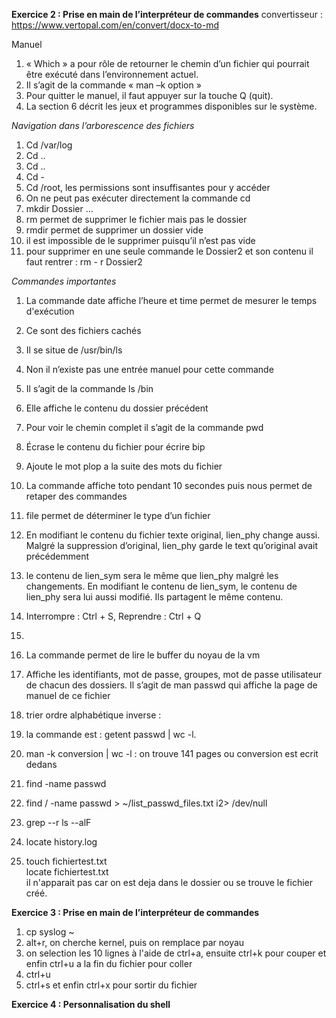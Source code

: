 
**Exercice 2 : Prise en main de l’interpréteur de commandes** 
convertisseur : https://www.vertopal.com/en/convert/docx-to-md

Manuel
1.    « Which » a pour rôle de retourner le chemin d’un fichier qui pourrait être exécuté dans l’environnement actuel.
2.    Il s’agit de la commande « man –k option »
3.    Pour quitter le manuel, il faut appuyer sur la touche Q (quit).
4.    La section 6 décrit les jeux et programmes disponibles sur le système.
 
_Navigation dans l’arborescence des fichiers_
1.    Cd /var/log
2.    Cd ..
3.    Cd ..
4.    Cd -
5.  Cd /root, les permissions sont insuffisantes pour y accéder
6. On ne peut pas exécuter directement la commande cd
7.  mkdir Dossier …
8. rm permet de supprimer le fichier mais pas le dossier
9. rmdir permet de supprimer un dossier vide
10. il est impossible de le supprimer puisqu’il n’est pas vide
11. pour supprimer en une seule commande le Dossier2 et son contenu il faut rentrer : 
rm - r Dossier2

_Commandes importantes_
1.  La commande date affiche l’heure et time permet de mesurer le temps d'exécution
2. Ce sont des fichiers cachés
3. Il se situe de /usr/bin/ls
4. Non il n’existe pas une entrée manuel pour cette commande
5. Il s’agit de la commande ls /bin
6. Elle affiche le contenu du dossier précédent
7. Pour voir le chemin complet il s’agit de la commande pwd
8. Écrase le contenu du fichier pour écrire bip
9. Ajoute le mot plop a la suite des mots du fichier
10. La commande affiche toto pendant 10 secondes puis nous permet de retaper des commandes
11. file permet de déterminer le type d’un fichier
12. En modifiant le contenu du fichier texte original, lien_phy change aussi.
Malgré la suppression d’original, lien_phy garde le text qu’original avait précédemment
13. le contenu de lien_sym sera le même que lien_phy malgré les changements. En modifiant le contenu de lien_sym, le contenu de lien_phy sera lui aussi modifié. Ils partagent le même contenu.
14. Interrompre : Ctrl + S, 
      Reprendre : Ctrl + Q
15. 
 
 

16. La commande permet de lire le buffer du noyau de la vm
17. Affiche les identifiants, mot de passe, groupes, mot de passe utilisateur de chacun des dossiers. Il s’agit de man passwd qui affiche la page de manuel de ce fichier
18. trier ordre alphabétique inverse : 

19. la commande est : getent passwd | wc -l.
20. man -k conversion | wc -l : on trouve 141 pages ou conversion est ecrit dedans
21. find -name passwd
22. find / -name passwd > ~/list_passwd_files.txt i2> /dev/null
23. grep --r ls --alF
24. locate history.log
25. touch fichiertest.txt  
    locate fichiertest.txt  
    il n'apparait pas car on est deja dans le dossier ou se trouve le fichier créé.  

**Exercice 3 : Prise en main de l’interpréteur de commandes** 

1. cp syslog ~
2. alt+r, on cherche kernel, puis on remplace par noyau
3. on selection les 10 lignes à l'aide de ctrl+a, ensuite ctrl+k pour couper et enfin ctrl+u a la fin du fichier pour coller
4. ctrl+u
5. ctrl+s et enfin ctrl+x pour sortir du fichier

**Exercice 4 : Personnalisation du shell** 

